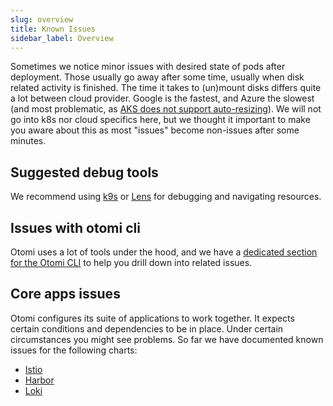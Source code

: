 ```yaml
---
slug: overview
title: Known Issues
sidebar_label: Overview
---
```


Sometimes we notice minor issues with desired state of pods after deployment. Those usually go away after some time, usually when disk related activity is finished. The time it takes to (un)mount disks differs quite a lot between cloud provider. Google is the fastest, and Azure the slowest (and most problematic, as [AKS does not support auto-resizing](https://github.com/Azure/AKS/issues/1477)). We will not go into k8s nor cloud specifics here, but we thought it important to make you aware about this as most "issues" become non-issues after some minutes.

## Suggested debug tools

We recommend using [k9s](https://k9scli.io) or [Lens](https://k8slens.dev) for debugging and navigating resources.

## Issues with otomi cli

Otomi uses a lot of tools under the hood, and we have a [dedicated section for the Otomi CLI](cli) to help you drill down into related issues.

## Core apps issues

Otomi configures its suite of applications to work together. It expects certain conditions and dependencies to be in place. Under certain circumstances you might see problems. So far we have documented known issues for the following charts:

- [Istio](istio)
- [Harbor](harbor)
- [Loki](loki)
